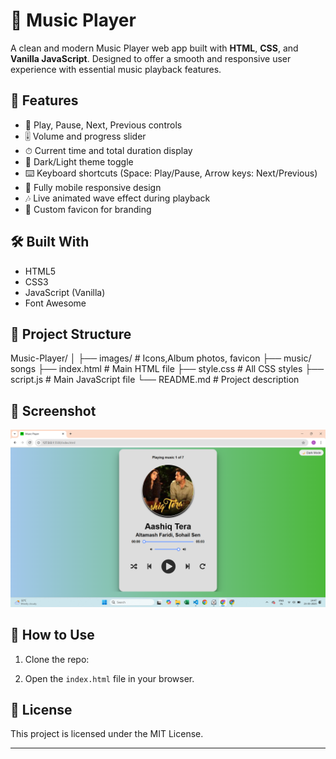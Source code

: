 # 🎵 Music Player

A clean and modern Music Player web app built with **HTML**, **CSS**, and **Vanilla JavaScript**. Designed to offer a smooth and responsive user experience with essential music playback features.

## 🚀 Features

- 🔁 Play, Pause, Next, Previous controls
- 🎚 Volume and progress slider
- ⏱ Current time and total duration display
- 🌙 Dark/Light theme toggle
- ⌨️ Keyboard shortcuts (Space: Play/Pause, Arrow keys: Next/Previous)
- 📱 Fully mobile responsive design
- 🎶 Live animated wave effect during playback
- 🎵 Custom favicon for branding

## 🛠 Built With

- HTML5
- CSS3
- JavaScript (Vanilla)
- Font Awesome

## 📁 Project Structure

Music-Player/
│
├── images/ # Icons,Album photos, favicon
├── music/ songs
├── index.html # Main HTML file
├── style.css # All CSS styles
├── script.js # Main JavaScript file
└── README.md # Project description

## 📌 Screenshot
![Screenshot](images/Screenshot.png)



## 📌 How to Use

1. Clone the repo:



2. Open the `index.html` file in your browser.


## 📄 License

This project is licensed under the MIT License.

---


